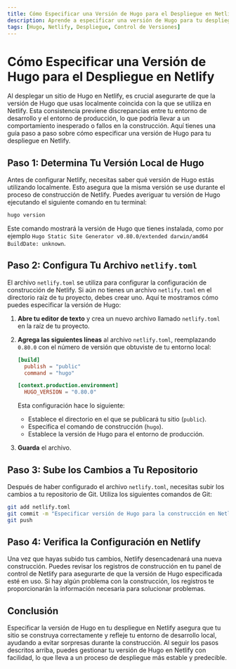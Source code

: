 ```yaml
---
title: Cómo Especificar una Versión de Hugo para el Despliegue en Netlify
description: Aprende a especificar una versión de Hugo para tu despliegue en Netlify para asegurar la consistencia entre tu entorno local y el entorno de producción.
tags: [Hugo, Netlify, Despliegue, Control de Versiones]
---
```


# Cómo Especificar una Versión de Hugo para el Despliegue en Netlify

Al desplegar un sitio de Hugo en Netlify, es crucial asegurarte de que la versión de Hugo que usas localmente coincida con la que se utiliza en Netlify. Esta consistencia previene discrepancias entre tu entorno de desarrollo y el entorno de producción, lo que podría llevar a un comportamiento inesperado o fallos en la construcción. Aquí tienes una guía paso a paso sobre cómo especificar una versión de Hugo para tu despliegue en Netlify.

## Paso 1: Determina Tu Versión Local de Hugo

Antes de configurar Netlify, necesitas saber qué versión de Hugo estás utilizando localmente. Esto asegura que la misma versión se use durante el proceso de construcción de Netlify. Puedes averiguar tu versión de Hugo ejecutando el siguiente comando en tu terminal:

```bash
hugo version
```

Este comando mostrará la versión de Hugo que tienes instalada, como por ejemplo `Hugo Static Site Generator v0.80.0/extended darwin/amd64 BuildDate: unknown`.

## Paso 2: Configura Tu Archivo `netlify.toml`

El archivo `netlify.toml` se utiliza para configurar la configuración de construcción de Netlify. Si aún no tienes un archivo `netlify.toml` en el directorio raíz de tu proyecto, debes crear uno. Aquí te mostramos cómo puedes especificar la versión de Hugo:

1. **Abre tu editor de texto** y crea un nuevo archivo llamado `netlify.toml` en la raíz de tu proyecto.

2. **Agrega las siguientes líneas** al archivo `netlify.toml`, reemplazando `0.80.0` con el número de versión que obtuviste de tu entorno local:

    ```toml
    [build]
      publish = "public"
      command = "hugo"

    [context.production.environment]
      HUGO_VERSION = "0.80.0"
    ```

    Esta configuración hace lo siguiente:
    - Establece el directorio en el que se publicará tu sitio (`public`).
    - Especifica el comando de construcción (`hugo`).
    - Establece la versión de Hugo para el entorno de producción.

3. **Guarda** el archivo.

## Paso 3: Sube los Cambios a Tu Repositorio

Después de haber configurado el archivo `netlify.toml`, necesitas subir los cambios a tu repositorio de Git. Utiliza los siguientes comandos de Git:

```bash
git add netlify.toml
git commit -m "Especificar versión de Hugo para la construcción en Netlify"
git push
```

## Paso 4: Verifica la Configuración en Netlify

Una vez que hayas subido tus cambios, Netlify desencadenará una nueva construcción. Puedes revisar los registros de construcción en tu panel de control de Netlify para asegurarte de que la versión de Hugo especificada esté en uso. Si hay algún problema con la construcción, los registros te proporcionarán la información necesaria para solucionar problemas.

## Conclusión

Especificar la versión de Hugo en tu despliegue en Netlify asegura que tu sitio se construya correctamente y refleje tu entorno de desarrollo local, ayudando a evitar sorpresas durante la construcción. Al seguir los pasos descritos arriba, puedes gestionar tu versión de Hugo en Netlify con facilidad, lo que lleva a un proceso de despliegue más estable y predecible.